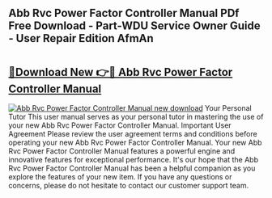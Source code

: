 ## Abb Rvc Power Factor Controller Manual PDf Free Download - Part-WDU Service Owner Guide - User Repair Edition AfmAn

# <h2><a href="http://cf29654.oget.top/?id=Abb+Rvc+Power+Factor+Controller+Manual">🔗Download New 👉🔴 Abb Rvc Power Factor Controller Manual</a></h2>

[![Abb Rvc Power Factor Controller Manual new download](https://i.imgur.com/5g1atiW.png)](http://cf29654.oget.top/?id=Abb+Rvc+Power+Factor+Controller+Manual)
Your Personal Tutor This user manual serves as your personal tutor in mastering the use of your new Abb Rvc Power Factor Controller Manual. Important User Agreement Please review the user agreement terms and conditions before operating your new Abb Rvc Power Factor Controller Manual. Your new Abb Rvc Power Factor Controller Manual features a powerful engine and innovative features for exceptional performance. It's our hope that the Abb Rvc Power Factor Controller Manual has been a helpful companion as you explore the features of your new item. If you have any questions or concerns, please do not hesitate to contact our customer support team.

